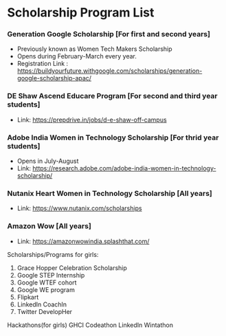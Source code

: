 # Scholarship Program List

### Generation Google Scholarship [For first and second years]
* Previously known as Women Tech Makers Scholarship 
* Opens during February-March every year.<br>
* Registration Link : https://buildyourfuture.withgoogle.com/scholarships/generation-google-scholarship-apac/ <br>

### DE Shaw Ascend Educare Program [For second and third year students]
* Link: https://prepdrive.in/jobs/d-e-shaw-off-campus

### Adobe India Women in Technology Scholarship [For thrid year students]
* Opens in July-August
* Link: https://research.adobe.com/adobe-india-women-in-technology-scholarship/

### Nutanix Heart Women in Technology Scholarship [All years]
* Link: https://www.nutanix.com/scholarships

### Amazon Wow [All years]
* Link: https://amazonwowindia.splashthat.com/


Scholarships/Programs for girls:
1) Grace Hopper Celebration Scholarship
5) Google STEP Internship 
6) Google WTEF cohort
7) Google WE program
9) Flipkart <Girls wanna code>
11) LinkedIn CoachIn 
12) Twitter DevelopHer

Hackathons(for girls)
GHCI Codeathon
LinkedIn Wintathon







